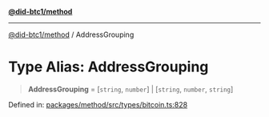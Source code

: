 [**@did-btc1/method**](../README.md)

***

[@did-btc1/method](../globals.md) / AddressGrouping

# Type Alias: AddressGrouping

> **AddressGrouping** = \[`string`, `number`\] \| \[`string`, `number`, `string`\]

Defined in: [packages/method/src/types/bitcoin.ts:828](https://github.com/dcdpr/did-btc1-js/blob/4ab6f9915d95beed9bc633644c9db1539395f512/packages/method/src/types/bitcoin.ts#L828)
